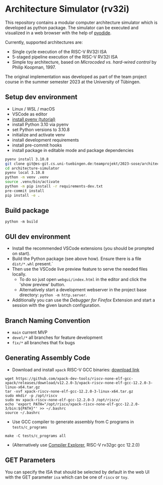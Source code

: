 # Architecture Simulator (rv32i)

This repository contains a modular computer architecture simulator which is developed as python package.
The simulator can be executed and visualized in a web browser with the help of [pyodide](https://github.com/pyodide/pyodide).

Currently, supported architectures are:
  - Single cycle execution of the RISC-V RV32I ISA
  - 5-staged pipeline execution of the RISC-V RV32I ISA
  - Simple toy architecture, based on *Microcoded vs. hard-wired control* by Philip Koopman, 1997.

The original implementation was developed as part of the team project course in the summer semester 2023 at the University of Tübingen.

## Setup dev environment
- Linux / WSL / macOS
- VSCode as editor
- [install pyenv (tutorial)](https://k0nze.dev/posts/install-pyenv-venv-vscode/)
- install Python 3.10 via pyenv
- set Python versions to 3.10.8
- initialize and activate venv
- install development requirements
- install pre-commit hooks
- install package in editable mode and package dependencies

```bash
pyenv install 3.10.8
git clone git@es-git.cs.uni-tuebingen.de:teamprojekt/2023-sose/architecture-simulator.git
cd architecture-simulator
pyenv local 3.10.8
python -m venv .venv
source .venv/bin/activate
python -m pip install -r requirements-dev.txt
pre-commit install
pip install -e .
```

## Build package

```
python -m build
```

## GUI dev environment

- Install the recommended VSCode extensions (you should be prompted on start).
- Build the Python package (see above how). Ensure there is a file `dist/*.whl` present.`
- Then use the VSCode live preview feature to serve the needed files locally.
  - To do so just open `webgui/index.html` in the editor and click the 'show preview' button.
  - Alternatively start a development webserver in the project base directory: `python -m http.server`.
- Additionally you can use the *Debugger for Firefox* Extension and start a session with the given launch configuration.

## Branch Naming Convention

* `main` current MVP
* `devel/*` all branches for feature development
* `fix/*` all branches that fix bugs

## Generating Assembly Code

* Download and install `xpack` RISC-V GCC binaries: [download link](https://github.com/xpack-dev-tools/riscv-none-elf-gcc-xpack/releases/)

```
wget https://github.com/xpack-dev-tools/riscv-none-elf-gcc-xpack/releases/download/v12.2.0-3/xpack-riscv-none-elf-gcc-12.2.0-3-linux-x64.tar.gz
tar -xvf xpack-riscv-none-elf-gcc-12.2.0-3-linux-x64.tar.gz
sudo mkdir -p /opt/riscv
sudo mv xpack-riscv-none-elf-gcc-12.2.0-3 /opt/riscv/
echo 'export PATH="/opt/riscv/xpack-riscv-none-elf-gcc-12.2.0-3/bin:${PATH}"' >> ~/.bashrc
source ~/.bashrc
```

* Use GCC compiler to generate assembly from C programs in `tests/c_programs`
```
make -C tests/c_programs all
```

* (Alternatively use [Compiler Explorer](https://godbolt.org/), RISC-V rv32gc gcc 12.2.0)

## GET Parameters
You can specify the ISA that should be selected by default in the web UI with the GET parameter `isa` which can be one of `riscv` or `toy`.
